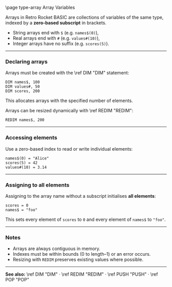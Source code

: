 \page type-array Array Variables

Arrays in Retro Rocket BASIC are collections of variables of the same type, indexed by a **zero-based subscript** in brackets.

* String arrays end with `$` (e.g. `names$(0)`),
* Real arrays end with `#` (e.g. `values#(10)`),
* Integer arrays have no suffix (e.g. `scores(5)`).

---

### Declaring arrays

Arrays must be created with the \ref DIM "DIM" statement:

```basic
DIM names$, 100
DIM values#, 50
DIM scores, 200
```

This allocates arrays with the specified number of elements.

Arrays can be resized dynamically with \ref REDIM "REDIM":

```basic
REDIM names$, 200
```

---

### Accessing elements

Use a zero-based index to read or write individual elements:

```basic
names$(0) = "Alice"
scores(5) = 42
values#(10) = 3.14
```

---

### Assigning to all elements

Assigning to the array name without a subscript initialises **all elements**:

```basic
scores = 0
names$ = "foo"
```

This sets every element of `scores` to `0` and every element of `names$` to `"foo"`.

---

### Notes

* Arrays are always contiguous in memory.
* Indexes must be within bounds (0 to length–1) or an error occurs.
* Resizing with `REDIM` preserves existing values where possible.

---

**See also:**
\ref DIM "DIM" · \ref REDIM "REDIM" · \ref PUSH "PUSH" · \ref POP "POP"
